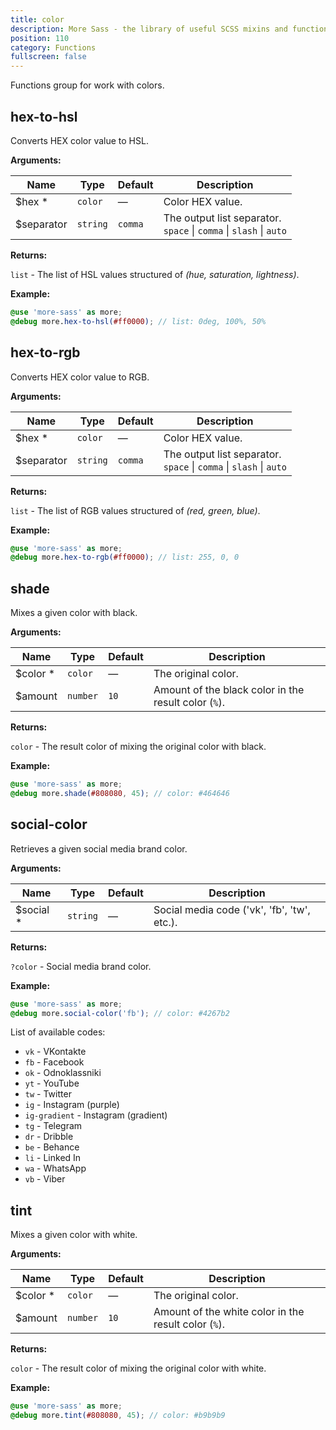 ```yaml
---
title: color
description: More Sass - the library of useful SCSS mixins and functions.
position: 110
category: Functions
fullscreen: false
---
```


Functions group for work with colors.

## hex-to-hsl

Converts HEX color value to HSL.

**Arguments:**

| Name                                     | Type     | Default | Description                                            |
|------------------------------------------|----------|---------|--------------------------------------------------------|
| $hex <span class="text-red-600">*</span> | `color`  | —       | Color HEX value.                                       |
| $separator                               | `string` | `comma` | The output list separator. <br />`space` \| `comma` \| `slash` \| `auto` |

**Returns:**

`list` - The list of HSL values structured of *(hue, saturation, lightness)*.

**Example:**

```scss
@use 'more-sass' as more;
@debug more.hex-to-hsl(#ff0000); // list: 0deg, 100%, 50%
```

## hex-to-rgb

Converts HEX color value to RGB.

**Arguments:**

| Name                                     | Type     | Default | Description                                            |
|------------------------------------------|----------|---------|--------------------------------------------------------|
| $hex <span class="text-red-600">*</span> | `color`  | —       | Color HEX value.                                       |
| $separator                               | `string` | `comma` | The output list separator. <br /> `space` \| `comma` \| `slash` \| `auto` |

**Returns:**

`list` - The list of RGB values structured of *(red, green, blue)*.

**Example:**

```scss
@use 'more-sass' as more;
@debug more.hex-to-rgb(#ff0000); // list: 255, 0, 0
```

## shade

Mixes a given color with black.

**Arguments:**

| Name                                       | Type     | Default | Description                                          |
|--------------------------------------------|----------|---------|------------------------------------------------------|
| $color <span class="text-red-600">*</span> | `color`  | —       | The original color.                                  |
| $amount                                    | `number` | `10`    | Amount of the black color in the result color (`%`). |

**Returns:**

`color` - The result color of mixing the original color with black.

**Example:**

```scss
@use 'more-sass' as more;
@debug more.shade(#808080, 45); // color: #464646
```

## social-color

Retrieves a given social media brand color.

**Arguments:**

| Name                                        | Type     | Default | Description                                 |
|---------------------------------------------|----------|---------|---------------------------------------------|
| $social <span class="text-red-600">*</span> | `string` | —       | Social media code ('vk', 'fb', 'tw', etc.). |

**Returns:**

`?color` - Social media brand color.

**Example:**

```scss
@use 'more-sass' as more;
@debug more.social-color('fb'); // color: #4267b2
```

<alert type="info">

  List of available codes:

  * `vk` - VKontakte
  * `fb` - Facebook
  * `ok` - Odnoklassniki
  * `yt` - YouTube
  * `tw` - Twitter
  * `ig` - Instagram (purple)
  * `ig-gradient` - Instagram (gradient)
  * `tg` - Telegram
  * `dr` - Dribble
  * `be` - Behance
  * `li` - Linked In
  * `wa` - WhatsApp
  * `vb` - Viber

</alert>

## tint

Mixes a given color with white.

**Arguments:**

| Name                                       | Type     | Default | Description                                          |
|--------------------------------------------|----------|---------|------------------------------------------------------|
| $color <span class="text-red-600">*</span> | `color`  | —       | The original color.                                  |
| $amount                                    | `number` | `10`    | Amount of the white color in the result color (`%`). |

**Returns:**

`color` - The result color of mixing the original color with white.

**Example:**

```scss
@use 'more-sass' as more;
@debug more.tint(#808080, 45); // color: #b9b9b9
```
